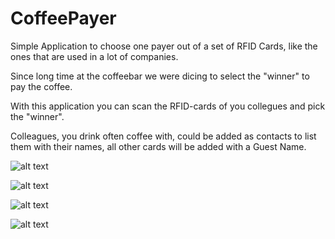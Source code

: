 # CoffeePayer
Simple Application to choose one payer out of a set of RFID Cards, like the ones that are used in a lot of companies.

Since long time at the coffeebar we were dicing to select the "winner" to pay the coffee.

With this application you can scan the RFID-cards of you collegues and pick the "winner".

Colleagues, you drink often coffee with, could be added as contacts to list them with their names, all other cards will be added with a Guest Name.

![alt text](https://github.com/JoJ123/CoffeePayer/blob/main/images/screen_list.jpg?raw=true)

![alt text](https://github.com/JoJ123/CoffeePayer/blob/main/images/screen_contacts.jpg?raw=true)

![alt text](https://github.com/JoJ123/CoffeePayer/blob/main/images/screen_addcontact.jpg?raw=true)

![alt text](https://github.com/JoJ123/CoffeePayer/blob/main/images/screen_winner.jpg?raw=true)
